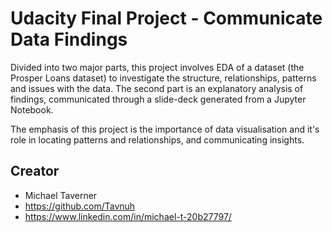# Udacity Final Project - Communicate Data Findings

Divided into two major parts, this project involves EDA of a dataset (the Prosper Loans dataset) to investigate the structure, relationships, patterns and issues with the data. 
The second part is an explanatory analysis of findings, communicated through a slide-deck generated from a Jupyter Notebook.

The emphasis of this project is the importance of data visualisation and it's role in locating patterns and relationships, and communicating insights.


## Creator

* Michael Taverner
* https://github.com/Tavnuh
* https://www.linkedin.com/in/michael-t-20b27797/



